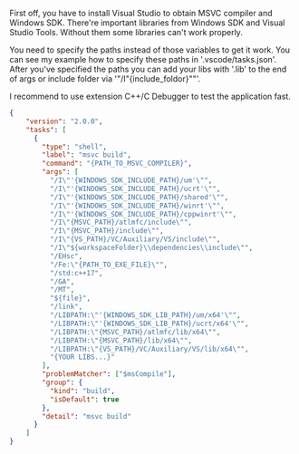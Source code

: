 First off, you have to install Visual Studio to obtain MSVC compiler and Windows SDK. There're important libraries from Windows SDK and Visual Studio Tools. Without them some libraries can't work properly.

You need to specify the paths instead of those variables to get it work. You can see my example how to specify these paths in '.vscode/tasks.json'. After you've specified the paths you can add your libs with '.lib' to the end of args or include folder via '"/I\"{include_foldor}""'.

I recommend to use extension C++/C Debugger to test the application fast.

```json
{
    "version": "2.0.0",
    "tasks": [
      {
        "type": "shell",
        "label": "msvc build",
        "command": "{PATH_TO_MSVC_COMPILER}",
        "args": [
          "/I\"'{WINDOWS_SDK_INCLUDE_PATH}/um'\"",
          "/I\"'{WINDOWS_SDK_INCLUDE_PATH}/ucrt'\"",
          "/I\"'{WINDOWS_SDK_INCLUDE_PATH}/shared'\"",
          "/I\"'{WINDOWS_SDK_INCLUDE_PATH}/winrt'\"",
          "/I\"'{WINDOWS_SDK_INCLUDE_PATH}/cppwinrt'\"",
          "/I\"{MSVC_PATH}/atlmfc/include\"",
          "/I\"{MSVC_PATH}/include\"",
          "/I\"{VS_PATH}/VC/Auxiliary/VS/include\"",
          "/I\"${workspaceFolder}\\dependencies\\include\"",
          "/EHsc",
          "/Fe:\"{PATH_TO_EXE_FILE}\"",
          "/std:c++17",
          "/GA", 
          "/MT",
          "${file}",
          "/link",
          "/LIBPATH:\"'{WINDOWS_SDK_LIB_PATH}/um/x64'\"",
          "/LIBPATH:\"'{WINDOWS_SDK_LIB_PATH}/ucrt/x64'\"",
          "/LIBPATH:\"{MSVC_PATH}/atlmfc/lib/x64\"",
          "/LIBPATH:\"{MSVC_PATH}/lib/x64\"",
          "/LIBPATH:\"{VS_PATH}/VC/Auxiliary/VS/lib/x64\"",
          "{YOUR LIBS...}" 
        ],
        "problemMatcher": ["$msCompile"],
        "group": {
          "kind": "build",
          "isDefault": true
        },
        "detail": "msvc build"
      }
    ]
}
```
